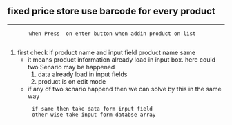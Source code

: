 ## fixed price store use barcode for every product
---
 ```
        when Press  on enter button when addin product on list 
                  
```
1. first check if product name and input field product name same 
    - it means product information already load in input box. here could two Senario may be happened
        1. data already load in input fields 
        1. product is on edit mode 
    - if any of two scnario happend then we can solve by this in the same way 
```
        if same then take data form input field
        other wise take input form databse array 
```


